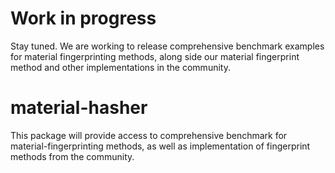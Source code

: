 # Work in progress
Stay tuned. We are working to release comprehensive benchmark examples for material fingerprinting methods, along side our material fingerprint method and other implementations in the community.

# material-hasher
This package will provide access to comprehensive benchmark for material-fingerprinting methods, as well as implementation of fingerprint methods from the community.
